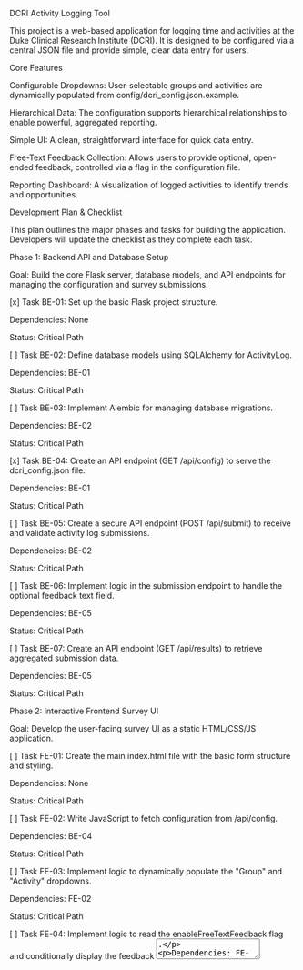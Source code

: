 DCRI Activity Logging Tool

This project is a web-based application for logging time and activities at the Duke Clinical Research Institute (DCRI). It is designed to be configured via a central JSON file and provide simple, clear data entry for users.



Core Features

Configurable Dropdowns: User-selectable groups and activities are dynamically populated from config/dcri\_config.json.example.



Hierarchical Data: The configuration supports hierarchical relationships to enable powerful, aggregated reporting.



Simple UI: A clean, straightforward interface for quick data entry.



Free-Text Feedback Collection: Allows users to provide optional, open-ended feedback, controlled via a flag in the configuration file.



Reporting Dashboard: A visualization of logged activities to identify trends and opportunities.



Development Plan \& Checklist

This plan outlines the major phases and tasks for building the application. Developers will update the checklist as they complete each task.



Phase 1: Backend API and Database Setup

Goal: Build the core Flask server, database models, and API endpoints for managing the configuration and survey submissions.



\[x] Task BE-01: Set up the basic Flask project structure.



Dependencies: None



Status: Critical Path



\[ ] Task BE-02: Define database models using SQLAlchemy for ActivityLog.



Dependencies: BE-01



Status: Critical Path



\[ ] Task BE-03: Implement Alembic for managing database migrations.



Dependencies: BE-02



Status: Critical Path



\[x] Task BE-04: Create an API endpoint (GET /api/config) to serve the dcri\_config.json file.



Dependencies: BE-01



Status: Critical Path



\[ ] Task BE-05: Create a secure API endpoint (POST /api/submit) to receive and validate activity log submissions.



Dependencies: BE-02



Status: Critical Path



\[ ] Task BE-06: Implement logic in the submission endpoint to handle the optional feedback text field.



Dependencies: BE-05



Status: Critical Path



\[ ] Task BE-07: Create an API endpoint (GET /api/results) to retrieve aggregated submission data.



Dependencies: BE-05



Status: Critical Path



Phase 2: Interactive Frontend Survey UI

Goal: Develop the user-facing survey UI as a static HTML/CSS/JS application.



\[ ] Task FE-01: Create the main index.html file with the basic form structure and styling.



Dependencies: None



Status: Critical Path



\[ ] Task FE-02: Write JavaScript to fetch configuration from /api/config.



Dependencies: BE-04



Status: Critical Path



\[ ] Task FE-03: Implement logic to dynamically populate the "Group" and "Activity" dropdowns.



Dependencies: FE-02



Status: Critical Path



\[ ] Task FE-04: Implement logic to read the enableFreeTextFeedback flag and conditionally display the feedback <textarea>.



Dependencies: FE-02



Status: Critical Path



\[ ] Task FE-05: Implement form submission logic to POST data to /api/submit.



Dependencies: BE-05, FE-03, FE-04



Status: Critical Path



\[ ] Task FE-06: Ensure the UI is clean, responsive, and easy to use on both desktop and mobile devices.



Dependencies: FE-01



Status: Critical Path



Phase 3: Reporting Dashboard

Goal: Create a simple web page to visualize the collected data.



\[ ] Task DB-01: Create a new HTML page/template for the dashboard (dashboard.html).



Dependencies: FE-01 (to share structure/styling)



Status: Critical Path



\[ ] Task DB-02: Write JavaScript to fetch aggregated data from the /api/results endpoint.



Dependencies: BE-07



Status: Critical Path



\[ ] Task DB-03: Use a charting library (e.g., Chart.js) to display time allocation by group and activity.



Dependencies: DB-02



Status: Critical Path



\[ ] Task DB-04: Add filters to the dashboard (e.g., filter by group, date range).



Dependencies: DB-03



Status: Optional (Enhancement)



Phase 4: Deployment and Documentation

Goal: Package the application and provide clear instructions for deployment.



\[ ] Task DEP-01: Create a Dockerfile to containerize the Flask backend for easy deployment.



Dependencies: BE-01



Status: Critical Path



\[ ] Task DEP-02: Write clear deployment instructions for setting up the database and running the application.



Dependencies: All previous phases



Status: Critical Path



\[ ] Task DEP-03: Finalize all documentation, ensuring the config.json structure and all API endpoints are clearly described.



Dependencies: All previous phases



Status: Critical Path

